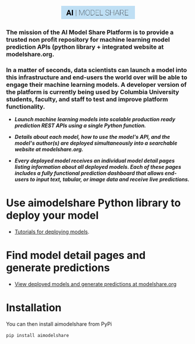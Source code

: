 <p align="center"><img width="40%" src="docs/aimodshare_banner.jpg" /></p>

### The mission of the AI Model Share Platform is to provide a trusted non profit repository for machine learning model prediction APIs (python library + integrated website at modelshare.org.  

### In a matter of seconds, data scientists can launch a model into this infrastructure and end-users the world over will be able to engage their machine learning models. A developer version of the platform is currently being used by Columbia University students, faculty, and staff to test and improve platform functionality.

* ***Launch machine learning models into scalable production ready prediction REST APIs using a single Python function.*** 

* ***Details about each model, how to use the model's API, and the model's author(s) are deployed simultaneously into a searchable website at modelshare.org.*** 

* ***Every deployed model receives an individual model detail pages listing information about all deployed models. Each of these pages includes a fully functional prediction dashboard that allows end-users to input text, tabular, or image data and receive live predictions.*** 

# Use aimodelshare Python library to deploy your model
* [Tutorials for deploying models](https://github.com/AIModelShare/aimodelshare/tree/master/tutorials).

# Find model detail pages and generate predictions
* [View deployed models and generate predictions at modelshare.org](http://mlsite5aimodelshare-dev.s3-website.us-east-2.amazonaws.com/)

# Installation

You can then install aimodelshare from PyPi
```
pip install aimodelshare
```
